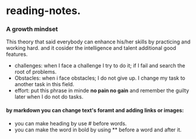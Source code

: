 # reading-notes.
### A growth mindset 
This theory that said everybody can enhance his/her skills by practicing and working hard. and it cosider the intelligence and talent additional good features.
* challenges: when I face a challenge I try to do it; if I fail and search the root of problems.
* Obstacles: when i face obstacles; I do not give up. I change my task to another task in this field.
*  effort: put this phrase in minde **no pain no gain**  and remember the guilty later when I do not do tasks.

#### by markdown you can change text's foramt and adding links or images:
 * you can make heading by use # before words.
 * you can make the word in bold by using ** before a word and after it.


